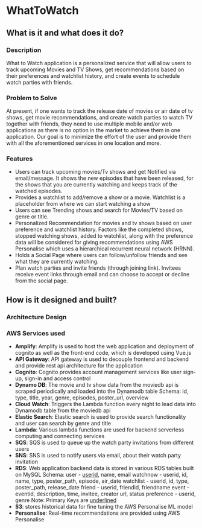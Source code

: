 # WhatToWatch

## What is it and what does it do?

### Description
What to Watch application is a personalized service that will allow users to track upcoming Movies and TV Shows, get recommendations based on their preferences and watchlist history, and create events to schedule watch parties with friends.

### Problem to Solve 
At present, if one wants to track the release date of movies or air date of tv shows, get movie recommendations, and create watch parties to watch TV together with friends, they need to use multiple mobile and/or web applications as there is no option in the market to achieve them in one application. 
Our goal is to minimize the effort of the user and provide them with all the aforementioned services in one location and more.

### Features
-   Users can track upcoming movies/Tv shows and get Notified via email/message. It shows the new episodes that have been released, for the shows that you are currently watching and keeps track of the watched episodes.
-   Provides a watchlist to add/remove a show or a movie. Watchlist is a placeholder from where we can start watching a show
-   Users can see Trending shows and search for Movies/TV based on genre or title.
-   Personalized Recommendation for movies and tv shows based on user preference and watchlist history. Factors like the completed shows, stopped watching shows, added to watchlist, along with the preference data will be considered for giving recommendations using AWS Personalise which uses a hierarchical recurrent neural network (HRNN).
-   Holds a Social Page where users can follow/unfollow friends and see what they are currently watching.
-   Plan watch parties and invite friends (through joining link). Invitees receive event links through email and can choose to accept or decline from the social page.


## How is it designed and built? 

### Architecture Design


### AWS Services used
-   **Amplify**: Amplify is used to host the web application and deployment of cognito as well as the front-end code, which is developed using Vue.js
-   **API Gateway**: API gateway is used to decouple frontend and backend and provide rest api architecture for the application
-   **Cognito**: Cognito provides account management services like user sign-up, sign-in and access control
-   **Dynamo DB**: The movie and tv show data from the moviedb api is scraped periodically and loaded into the Dynamodb table
Schema:  id, type, title, year, genre, episodes, poster_url, overview
-   **Cloud Watch**: Triggers the Lambda function every night to lead data into Dynamodb table from the moviedb api
-   **Elastic Search**: Elastic search is used to provide search functionality and user can search by genre and title
-   **Lambda**: Various lambda functions are used for backend serverless computing and connecting services
-   **SQS**: SQS is used to queue up the watch party invitations from different users
-   **SNS**: SNS is used to notify users via email, about their watch party invitation
-   **RDS**: Web application backend data is stored in various RDS tables built on MySQL
    Schema:
    user - <ins>userid</ins>, name, email
    watchnow - userid, id, name, type, poster_path, episode, air_date
    watchlist - userid, id, type, poster_path, release_date
    friend - userid, friendid, friendname
    event - eventid, description, time, invitee, creator url, status
    preference - userid, genre
	Note: Primary Keys are <ins>underlined<ins>
-   **S3**: stores historical data for fine tuning the AWS Personalise ML model
-   **Personalise**: Real-time recommendations are provided using AWS Personalise   
